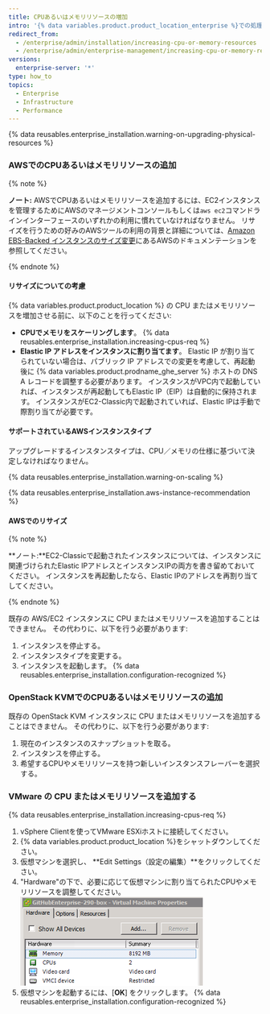 ```yaml
---
title: CPUあるいはメモリリソースの増加
intro: '{% data variables.product.product_location_enterprise %}での処理が遅いなら、CPUあるいはメモリリソースを追加する必要があるかもしれません。'
redirect_from:
  - /enterprise/admin/installation/increasing-cpu-or-memory-resources
  - /enterprise/admin/enterprise-management/increasing-cpu-or-memory-resources
versions:
  enterprise-server: '*'
type: how_to
topics:
  - Enterprise
  - Infrastructure
  - Performance
---
```


{% data reusables.enterprise_installation.warning-on-upgrading-physical-resources %}

### AWSでのCPUあるいはメモリリソースの追加

{% note %}

**ノート:** AWSでCPUあるいはメモリリソースを追加するには、EC2インスタンスを管理するためにAWSのマネージメントコンソールもしくは`aws ec2`コマンドラインインターフェースのいずれかの利用に慣れていなければなりません。 リサイズを行うための好みのAWSツールの利用の背景と詳細については、[Amazon EBS-Backed インスタンスのサイズ変更](https://docs.aws.amazon.com/ja_jp/AWSEC2/latest/UserGuide/ec2-instance-resize.html)にあるAWSのドキュメンテーションを参照してください。

{% endnote %}

#### リサイズについての考慮

{% data variables.product.product_location %} の CPU またはメモリリソースを増加させる前に、以下のことを行ってください:

- **CPUでメモリをスケーリングします**。 {% data reusables.enterprise_installation.increasing-cpus-req %}
- **Elastic IP アドレスをインスタンスに割り当てます**。 Elastic IP が割り当てられていない場合は、パブリック IP アドレスでの変更を考慮して、再起動後に {% data variables.product.prodname_ghe_server %} ホストの DNS A レコードを調整する必要があります。 インスタンスがVPC内で起動していれば、インスタンスが再起動してもElastic IP（EIP）は自動的に保持されます。 インスタンスがEC2-Classic内で起動されていれば、Elastic IPは手動で際割り当てが必要です。

#### サポートされているAWSインスタンスタイプ

アップグレードするインスタンスタイプは、CPU／メモリの仕様に基づいて決定しなければなりません。

{% data reusables.enterprise_installation.warning-on-scaling %}

{% data reusables.enterprise_installation.aws-instance-recommendation %}

#### AWSでのリサイズ

{% note %}

**ノート:**EC2-Classicで起動されたインスタンスについては、インスタンスに関連づけられたElastic IPアドレスとインスタンスIPの両方を書き留めておいてください。 インスタンスを再起動したなら、Elastic IPのアドレスを再割り当てしてください。

{% endnote %}

既存の AWS/EC2 インスタンスに CPU またはメモリリソースを追加することはできません。 その代わりに、以下を行う必要があります:

1. インスタンスを停止する。
2. インスタンスタイプを変更する。
3. インスタンスを起動します。
{% data reusables.enterprise_installation.configuration-recognized %}

### OpenStack KVMでのCPUあるいはメモリリソースの追加

既存の OpenStack KVM インスタンスに CPU またはメモリリソースを追加することはできません。 その代わりに、以下を行う必要があります:

1. 現在のインスタンスのスナップショットを取る。
2. インスタンスを停止する。
3. 希望するCPUやメモリリソースを持つ新しいインスタンスフレーバーを選択する。

### VMware の CPU またはメモリリソースを追加する

{% data reusables.enterprise_installation.increasing-cpus-req %}

1. vSphere Clientを使ってVMware ESXiホストに接続してください。
2. {% data variables.product.product_location %}をシャットダウンしてください。
3. 仮想マシンを選択し、 **Edit Settings（設定の編集）**をクリックしてください。
4. "Hardware"の下で、必要に応じて仮想マシンに割り当てられたCPUやメモリリソースを調整してください。![VMWareのセットアップリソース](/assets/images/enterprise/vmware/vsphere-hardware-tab.png)
5. 仮想マシンを起動するには、[**OK**] をクリックします。
{% data reusables.enterprise_installation.configuration-recognized %}
